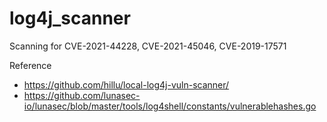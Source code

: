 # log4j_scanner
Scanning for CVE-2021-44228, CVE-2021-45046, CVE-2019-17571

Reference
 * https://github.com/hillu/local-log4j-vuln-scanner/
 * https://github.com/lunasec-io/lunasec/blob/master/tools/log4shell/constants/vulnerablehashes.go
